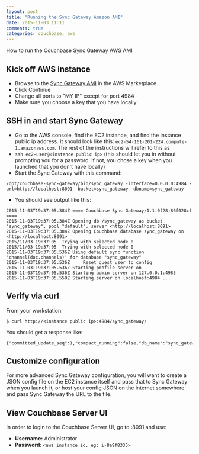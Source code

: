 ```yaml
---
layout: post
title: "Running the Sync Gateway Amazon AMI"
date: 2015-11-03 11:11
comments: true
categories: couchbase, aws
---
```


How to run the Couchbase Sync Gateway AWS AMI

## Kick off AWS instance

* Browse to the [Sync Gateway AMI](https://aws.amazon.com/marketplace/pp/B013XDO1B4) in the AWS Marketplace
* Click Continue
* Change all ports to "MY IP" except for port 4984
* Make sure you choose a key that you have locally

## SSH in and start Sync Gateway

* Go to the AWS console, find the EC2 instance, and find the instance public ip address.  It should look like this: `ec2-54-161-201-224.compute-1.amazonaws.com`.  The rest of the instructions will refer to this as <instance public ip>
* `ssh ec2-user@<instance public ip>` (this should let you in without prompting you for a password.  if not, you chose a key when you launched that you don't have locally)
* Start the Sync Gateway with this command:

```
/opt/couchbase-sync-gateway/bin/sync_gateway -interface=0.0.0.0:4984 -url=http://localhost:8091 -bucket=sync_gateway -dbname=sync_gateway
```
* You should see output like this:

```
2015-11-03T19:37:05.384Z ==== Couchbase Sync Gateway/1.1.0(28;86f028c) ====
2015-11-03T19:37:05.384Z Opening db /sync_gateway as bucket "sync_gateway", pool "default", server <http://localhost:8091>
2015-11-03T19:37:05.384Z Opening Couchbase database sync_gateway on <http://localhost:8091>
2015/11/03 19:37:05  Trying with selected node 0
2015/11/03 19:37:05  Trying with selected node 0
2015-11-03T19:37:05.536Z Using default sync function 'channel(doc.channels)' for database "sync_gateway"
2015-11-03T19:37:05.536Z     Reset guest user to config
2015-11-03T19:37:05.536Z Starting profile server on
2015-11-03T19:37:05.536Z Starting admin server on 127.0.0.1:4985
2015-11-03T19:37:05.550Z Starting server on localhost:4984 ...
```

## Verify via curl

From your workstation:

```
$ curl http://<instance public ip>:4984/sync_gateway/
```

You should get a response like:

```
{"committed_update_seq":1,"compact_running":false,"db_name":"sync_gateway","disk_format_version":0,"instance_start_time":1446579479331843,"purge_seq":0,"update_seq":1}
```

## Customize configuration

For more advanced Sync Gateway configuration, you will want to create a JSON config file on the EC2 instance itself and pass that to Sync Gateway when you launch it, or host your config JSON on the internet somewhere and pass Sync Gateway the URL to the file.

## View Couchbase Server UI

In order to login to the Couchbase Server UI, go to <instance public ip>:8091 and use:

* **Username:** Administrator
* **Password:** `<aws instance id, eg: i-8a9f8335>`
